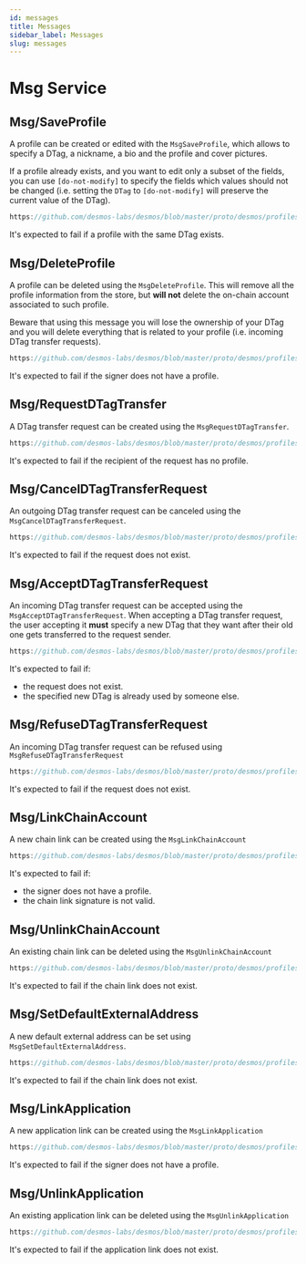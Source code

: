 ```yaml
---
id: messages
title: Messages
sidebar_label: Messages
slug: messages
---
```


# Msg Service

## Msg/SaveProfile
A profile can be created or edited with the `MsgSaveProfile`, which allows to specify a DTag, a nickname, a bio and the profile and cover pictures. 

If a profile already exists, and you want to edit only a subset of the fields, you can use `[do-not-modify]` to specify the fields which values should not be changed (i.e. setting the `DTag` to `[do-not-modify]` will preserve the current value of the DTag).

```js reference
https://github.com/desmos-labs/desmos/blob/master/proto/desmos/profiles/v2/msgs_profile.proto#L12-L32
```

It's expected to fail if a profile with the same DTag exists.

## Msg/DeleteProfile
A profile can be deleted using the `MsgDeleteProfile`. This will remove all the profile information from the store, but **will not** delete the on-chain account associated to such profile. 

Beware that using this message you will lose the ownership of your DTag and you will delete everything that is related to your profile (i.e. incoming DTag transfer requests). 

```js reference
https://github.com/desmos-labs/desmos/blob/master/proto/desmos/profiles/v2/msgs_profile.proto#L39-L45
```

It's expected to fail if the signer does not have a profile. 

## Msg/RequestDTagTransfer
A DTag transfer request can be created using the `MsgRequestDTagTransfer`. 

```js reference
https://github.com/desmos-labs/desmos/blob/master/proto/desmos/profiles/v2/msgs_dtag_requests.proto#L12-L25
```

It's expected to fail if the recipient of the request has no profile.

## Msg/CancelDTagTransferRequest
An outgoing DTag transfer request can be canceled using the `MsgCancelDTagTransferRequest`. 

```js reference
https://github.com/desmos-labs/desmos/blob/master/proto/desmos/profiles/v2/msgs_dtag_requests.proto#L33-L44
```

It's expected to fail if the request does not exist.

## Msg/AcceptDTagTransferRequest
An incoming DTag transfer request can be accepted using the `MsgAcceptDTagTransferRequest`. When accepting a DTag transfer request, the user accepting it **must** specify a new DTag that they want after their old one gets transferred to the request sender.

```js reference
https://github.com/desmos-labs/desmos/blob/master/proto/desmos/profiles/v2/msgs_dtag_requests.proto#L52-L70
```

It's expected to fail if:
* the request does not exist.
* the specified new DTag is already used by someone else.

## Msg/RefuseDTagTransferRequest
An incoming DTag transfer request can be refused using `MsgRefuseDTagTransferRequest`

```js reference
https://github.com/desmos-labs/desmos/blob/master/proto/desmos/profiles/v2/msgs_dtag_requests.proto#L78-L89
```

It's expected to fail if the request does not exist.

## Msg/LinkChainAccount
A new chain link can be created using the `MsgLinkChainAccount`

```js reference
https://github.com/desmos-labs/desmos/blob/master/proto/desmos/profiles/v2/msgs_chain_links.proto#L11-L35
```

It's expected to fail if:
* the signer does not have a profile.
* the chain link signature is not valid.

## Msg/UnlinkChainAccount
An existing chain link can be deleted using the `MsgUnlinkChainAccount`

```js reference
https://github.com/desmos-labs/desmos/blob/master/proto/desmos/profiles/v2/msgs_chain_links.proto#L42-L54
```

It's expected to fail if the chain link does not exist.

## Msg/SetDefaultExternalAddress
A new default external address can be set using `MsgSetDefaultExternalAddress`.

```js reference
https://github.com/desmos-labs/desmos/blob/master/proto/desmos/profiles/v3/msgs_chain_links.proto#L63-L72
```

It's expected to fail if the chain link does not exist.

## Msg/LinkApplication
A new application link can be created using the `MsgLinkApplication`

```js reference
https://github.com/desmos-labs/desmos/blob/master/proto/desmos/profiles/v2/msgs_app_links.proto#L11-L48
```

It's expected to fail if the signer does not have a profile.

## Msg/UnlinkApplication
An existing application link can be deleted using the `MsgUnlinkApplication`

```js reference
https://github.com/desmos-labs/desmos/blob/master/proto/desmos/profiles/v2/msgs_app_links.proto#L56-L71
```

It's expected to fail if the application link does not exist.
